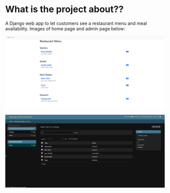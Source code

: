 # What is the project about??
A Django web app to let customers see a restaurant menu and meal availability.
Images of home page and admin page below:

![home.png](home.png)

![admin.png](admin.png)